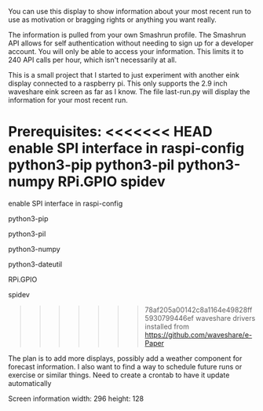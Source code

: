 You can use this display to show information about your most recent run to use as motivation or bragging rights or anything you want really. 

The information is pulled from your own Smashrun profile. The Smashrun API allows for self authentication without needing to sign up for a developer account. You will only be able to access your information. This limits it to 240 API calls per hour, which isn't necessarily at all.

This is a small project that I started to just experiment with another eink display connected to a raspberry pi. This only supports the 2.9 inch waveshare eink screen as far as I know. The file last-run.py will display the information for your most recent run. 


Prerequisites:
<<<<<<< HEAD
enable SPI interface in raspi-config
python3-pip
python3-pil
python3-numpy
RPi.GPIO
spidev
=======

enable SPI interface in raspi-config

python3-pip

python3-pil

python3-numpy

python3-dateutil

RPi.GPIO

spidev

>>>>>>> 78af205a00142c8a1164e49828ff5930799446ef
waveshare drivers installed from https://github.com/waveshare/e-Paper


The plan is to add more displays, possibly add a weather component for forecast information. I also want to find a way to schedule future runs or exercise or similar things. Need to create a crontab to have it update automatically



Screen information
width: 296
height: 128
